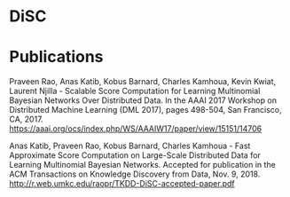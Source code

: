 # DiSC

# Publications
Praveen Rao, Anas Katib, Kobus Barnard, Charles Kamhoua, Kevin Kwiat, Laurent Njilla - Scalable Score Computation for Learning Multinomial Bayesian Networks Over Distributed Data. In the AAAI 2017 Workshop on Distributed Machine Learning (DML 2017), pages 498-504, San Francisco, CA, 2017. https://aaai.org/ocs/index.php/WS/AAAIW17/paper/view/15151/14706

Anas Katib, Praveen Rao, Kobus Barnard, Charles Kamhoua - Fast Approximate Score Computation on Large-Scale Distributed Data for Learning Multinomial Bayesian Networks. Accepted for publication in the ACM Transactions on Knowledge Discovery from Data, Nov. 9, 2018. http://r.web.umkc.edu/raopr/TKDD-DiSC-accepted-paper.pdf
